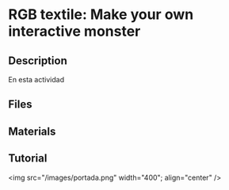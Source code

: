 # RGB textile: Make your own interactive monster
## Description
En esta actividad
## Files
## Materials
## Tutorial



<img src="/images/portada.png" width="400"; align="center" />
